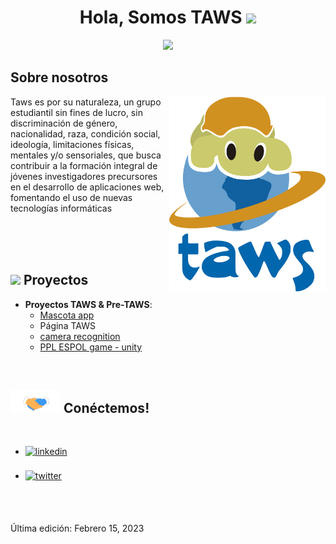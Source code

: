 <h1 align="center"><b>Hola, Somos TAWS </b><img src="https://media.giphy.com/media/hvRJCLFzcasrR4ia7z/giphy.gif" width="35"></h1>

<p align="center">
  <a href="https://github.com/DenverCoder1/readme-typing-svg"><img src="https://readme-typing-svg.herokuapp.com?font=Poppins&color=cyan&size=25&center=true&vCenter=true&width=600&height=100&lines=TAWS..&hearts;++;Comunidad+de+espol;Amigos;Desarrolladores;Investigadores;Ciencia+de+datos;Inteligencia+Artificial;Desarrollo+web+y+móvil;Active+learners...<3"></a>
</p>



## Sobre nosotros
<picture> <img align="right" src="https://github.com/Taws-Espol/.github/blob/main/logoTaws.png" width = 250px></picture>
Taws es por su naturaleza, un grupo estudiantil sin fines de lucro, sin discriminación de género, nacionalidad,
raza, condición social, ideología, limitaciones físicas, mentales y/o sensoriales, que busca contribuir a la formación
integral de jóvenes investigadores precursores en el desarrollo de aplicaciones web, fomentando el uso de nuevas 
tecnologías informáticas


<br>
<br>
<br>

## <img src="https://media2.giphy.com/media/QssGEmpkyEOhBCb7e1/giphy.gif?cid=ecf05e47a0n3gi1bfqntqmob8g9aid1oyj2wr3ds3mg700bl&rid=giphy.gif" width ="25"><b> Proyectos</b>

<p align="center">

   
- **Proyectos TAWS & Pre-TAWS**:
  * [Mascota app](https://github.com/Taws-Espol/mascota_app)
  * Página TAWS
  * [camera recognition](https://github.com/Taws-Espol/camera_recognition)
  * [PPL ESPOL game - unity](https://github.com/Taws-Espol/PreTawsG5-Unity)
  


<br>


## <img src="https://github.com/Taws-Espol/.github/blob/main/handshake.gif" width ="80"><b> Conéctemos!</b>
<br>
<div align='left'>

<ul>

<li>
<a href="https://www.linkedin.com/company/tawsespol/" target="_blank">
<img src="https://img.shields.io/badge/linkedin:  tawsespol-%2300acee.svg?color=405DE6&style=for-the-badge&logo=linkedin&logoColor=white" alt=linkedin style="margin-bottom: 5px;"/>
</a>
</li>

<br>

<li>
<a href="https://twitter.com/TAWSespol" target="_blank">
<img src="https://img.shields.io/badge/twitter:  TAWSespol-%2300acee.svg?color=1DA1F2&style=for-the-badge&logo=twitter&logoColor=white" alt=twitter style="margin-bottom: 5px;"/>
</a>
</li>

<br>

	
</ul>
</div>

<br>


Última edición: Febrero 15, 2023
